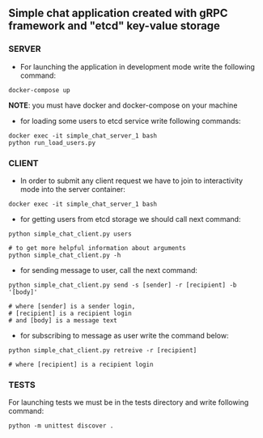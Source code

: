 ## Simple chat application created with gRPC framework and "etcd" key-value storage

### SERVER

* For launching the application in development mode 
write the following command:
```
docker-compose up
```
**NOTE**: you must have docker and docker-compose on your machine

* for loading some users to etcd service write following commands:
```
docker exec -it simple_chat_server_1 bash
python run_load_users.py
```

### CLIENT
* In order to submit any client request we have to join to 
  interactivity mode into the server container:
```
docker exec -it simple_chat_server_1 bash
```
* for getting users from etcd storage we should call next command:
```
python simple_chat_client.py users

# to get more helpful information about arguments
python simple_chat_client.py -h
```
* for sending message to user, call the next command:
```
python simple_chat_client.py send -s [sender] -r [recipient] -b '[body]'

# where [sender] is a sender login, 
# [recipient] is a recipient login 
# and [body] is a message text 
```
* for subscribing to message as user write the command below:
```
python simple_chat_client.py retreive -r [recipient]

# where [recipient] is a recipient login  
```

### TESTS

For launching tests we must be in the tests directory 
and write following command:
```
python -m unittest discover .
```